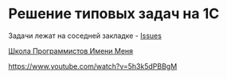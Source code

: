 # Решение типовых задач на 1С

Задачи лежат на соседней закладке - [Issues](https://github.com/IEBelokamentsev/tasks/issues)

[Школа Программистов Имени Меня](https://vk.com/spim1c)

https://www.youtube.com/watch?v=5h3k5dPBBgM
